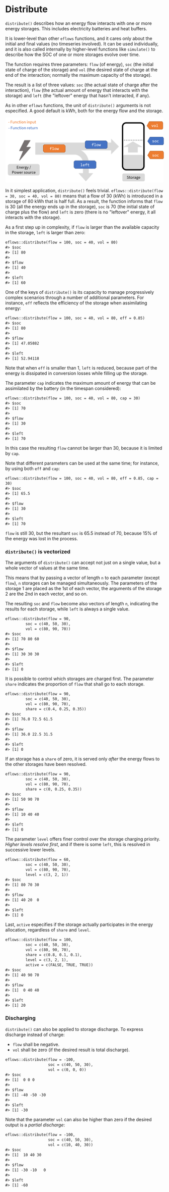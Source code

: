 
# Distribute

`distribute()` describes how an energy flow interacts with one or more energy storages. This includes electricity batteries and heat buffers.

It is lower-level than other `eflows` functions, and it cares only about the initial and final values (no timeseries involved). It can be used individually, and it is also called internally by higher-level functions like `simulate()` to describe how the SOC of one or more storages evolve over time. 

The function requires three parameters: `flow` (of energy), `soc` (the initial state of charge of the storage) and `vol` (the desired state of charge at the end of the interaction; normally the maximum capacity of the storage).

The result is a list of three values: `soc` (the actual state of charge after the interaction), `flow` (the actual amount of energy that interacts with the storage) and `left` (the "leftover" energy that hasn't interacted, if any). 

As in other `eflows` functions, the unit of `distribute()` arguments is not especified. A good default is kWh, both for the energy flow and the storage. 

![Distribute](../../app/www/images/distribute/distribute-inputoutput.png)

In it simplest application, `distribute()` feels trivial. `eflows::distribute(flow = 30, soc = 40, vol = 80)` means that a flow of 30 (kWh) is introduced in a storage of 80 kWh that is half full. As a result, the function informs that `flow` is 30 (all the energy ends up in the storage), `soc` is 70 (the initial state of charge plus the flow) and `left` is zero (there is no "leftover" energy, it all interacts with the storage).

As a first step up in complexity, if `flow` is larger than the available capacity in the storage, `left` is larger than zero:

```
eflows::distribute(flow = 100, soc = 40, vol = 80)
#> $soc
#> [1] 80
#> 
#> $flow
#> [1] 40
#> 
#> $left
#> [1] 60
```

One of the keys of `distribute()` is its capacity to manage progressively complex scenarios through a number of additional parameters. For instance, `eff` reflects the efficiency of the storage when assimilating energy:

```
eflows::distribute(flow = 100, soc = 40, vol = 80, eff = 0.85)
#> $soc
#> [1] 80
#> 
#> $flow
#> [1] 47.05882
#> 
#> $left
#> [1] 52.94118
```
Note that when `eff` is smaller than 1, `left` is reduced, because part of the energy is dissipated in conversion losses while filling up the storage.  

The parameter `cap` indicates the maximum amount of energy that can be assimilated by the battery (in the timespan considered):

```
eflows::distribute(flow = 100, soc = 40, vol = 80, cap = 30)
#> $soc
#> [1] 70
#> 
#> $flow
#> [1] 30
#> 
#> $left
#> [1] 70
```
In this case the resulting `flow` cannot be larger than 30, because it is limited by `cap`.

Note that different parameters can be used at the same time; for instance, by using both `eff` and `cap`:

```
eflows::distribute(flow = 100, soc = 40, vol = 80, eff = 0.85, cap = 30)
#> $soc
#> [1] 65.5
#> 
#> $flow
#> [1] 30
#> 
#> $left
#> [1] 70
```
`flow` is still 30, but the resultant `soc` is 65.5 instead of 70, because 15% of the energy was lost in the process.


### `distribute()` is vectorized

The arguments of `distribute()` can accept not just on a single value, but a whole vector of values at the same time. 

This means that by passing a vector of length `n` to each parameter (except `flow`), `n` storages can be managed simultaneously. The parameters of the  storage 1 are placed as the 1st of each vector, the arguments of the storage 2 are the 2nd in each vector, and so on. 

The resulting `soc` and `flow` become also vectors of length `n`, indicating the results for each storage, while `left` is always a single value.

```
eflows::distribute(flow = 90, 
         soc = c(40, 50, 30), 
         vol = c(80, 90, 70))
#> $soc
#> [1] 70 80 60
#> 
#> $flow
#> [1] 30 30 30
#> 
#> $left
#> [1] 0
```
It is possible to control which storages are charged first. The parameter `share` indicates the proportion of `flow` that shall go to each storage.

```
eflows::distribute(flow = 90, 
         soc = c(40, 50, 30), 
         vol = c(80, 90, 70), 
         share = c(0.4, 0.25, 0.35))
#> $soc
#> [1] 76.0 72.5 61.5
#> 
#> $flow
#> [1] 36.0 22.5 31.5
#> 
#> $left
#> [1] 0
```

If an storage has a `share` of zero, it is served only *after* the energy flows to the other storages have been resolved. 

```
eflows::distribute(flow = 90, 
         soc = c(40, 50, 30), 
         vol = c(80, 90, 70), 
         share = c(0, 0.25, 0.35))
#> $soc
#> [1] 50 90 70
#> 
#> $flow
#> [1] 10 40 40
#> 
#> $left
#> [1] 0
```

The parameter `level` offers finer control over the storage charging priority. *Higher levels resolve first*, and if there is some `left`, this is resolved in successive lower levels. 

```
eflows::distribute(flow = 60, 
         soc = c(40, 50, 30), 
         vol = c(80, 90, 70), 
         level = c(3, 2, 1))
#> $soc
#> [1] 80 70 30
#> 
#> $flow
#> [1] 40 20  0
#> 
#> $left
#> [1] 0
```

Last, `active` especifies if the storage actually participates in the energy allocation, regardless of `share` and `level`.

```
eflows::distribute(flow = 100, 
         soc = c(40, 50, 30), 
         vol = c(80, 90, 70), 
         share = c(0.8, 0.1, 0.1),
         level = c(3, 2, 1),
         active = c(FALSE, TRUE, TRUE))
#> $soc
#> [1] 40 90 70
#> 
#> $flow
#> [1]  0 40 40
#> 
#> $left
#> [1] 20
```


### Discharging

`distribute()` can also be applied to storage discharge. To express discharge instead of charge:

- `flow` shall be negative.
- `vol` shall be zero (if the desired result is total discharge).

```
eflows::distribute(flow = -100, 
                   soc = c(40, 50, 30), 
                   vol = c(0, 0, 0))
#> $soc
#> [1]  0 0 0
#> 
#> $flow
#> [1] -40 -50 -30
#> 
#> $left
#> [1] -30
```
Note that the parameter `vol` can also be higher than zero if the desired output is a *partial discharge*:

```
eflows::distribute(flow = -100, 
                   soc = c(40, 50, 30), 
                   vol = c(10, 40, 30))
#> $soc
#> [1]  10 40 30
#> 
#> $flow
#> [1] -30 -10   0
#> 
#> $left
#> [1] -60
```
